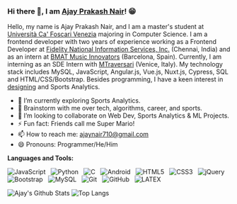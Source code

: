 ### Hi there 👋, I am [Ajay Prakash Nair](https://www.linkedin.com/in/ajayprakashnair/)! 😁
<!--
**** is a ✨ _special_ ✨ repository because its `README.md` (this file) appears on your GitHub profile.
Here are some ideas to get you started:

- 🔭 I’m currently working on ...
- 🌱 I’m currently learning ...
- 👯 I’m looking to collaborate on ...
- 🤔 I’m looking for help with ...
- 💬 Ask me about ...
- 📫 How to reach me: ...
- 😄 Pronouns: ...
- ⚡ Fun fact: ...
- 🤔 I’m looking for help with Statistics
- 👯 I’m looking to collaborate on ...
-->

Hello, my name is Ajay Prakash Nair, and I am a master's student at [Università Ca' Foscari Venezia](https://www.unive.it/) majoring in Computer Science. I am a frontend developer with two years of experience working as a Frontend Developer at [Fidelity National Information Services, Inc.](https://www.fisglobal.com/en) (Chennai, India) and as an intern at [BMAT Music Innovators](https://www.bmat.com/) (Barcelona, Spain). Currently, I am interning as an SDE Intern with [MTraversari](https://www.mtraversari.com/) (Venice, Italy). My technology stack includes MySQL, JavaScript, Angular.js, Vue.js, Nuxt.js, Cypress, SQL and HTML/CSS/Bootstrap. Besides programming, I have a keen interest in [designing](https://www.behance.net/perfecthood) and Sports Analytics.  

- 🔭 I’m currently exploring Sports Analytics.
- 💬 Brainstorm with me over tech, algorithms, career, and sports.
- 👯 I’m looking to collaborate on Web Dev, Sports Analytics & ML Projects.
- ⚡ Fun fact: Friends call me Super Mario!
- 📫 How to reach me: ajaynair710@gmail.com
- 😄 Pronouns: Programmer/He/Him

**Languages and Tools:** 

![JavaScript](https://img.shields.io/badge/-JavaScript-black?logo=javascript&style=social)&nbsp;&nbsp;
![Python](https://img.shields.io/badge/-Python-black?logo=Python&style=social)&nbsp;&nbsp;
![C](https://img.shields.io/badge/-C-black?logo=c&style=social)&nbsp;&nbsp;
![Android](https://img.shields.io/badge/-Android-black?logo=android&style=social)&nbsp;&nbsp;
![HTML5](https://img.shields.io/badge/-HTML5-black?logo=html5&style=social)&nbsp;&nbsp;
![CSS3](https://img.shields.io/badge/-CSS3-black?logo=css3&style=social)&nbsp;&nbsp;
![jQuery](https://img.shields.io/badge/-jQuery-black?logo=jquery&style=social)&nbsp;&nbsp;
![Bootstrap](https://img.shields.io/badge/-Bootstrap-black?logo=bootstrap&style=social)&nbsp;&nbsp;
![MySQL](https://img.shields.io/badge/-MySQL-black?logo=mysql&style=social)&nbsp;&nbsp;
![Git](https://img.shields.io/badge/-Git-black?logo=git&style=social)&nbsp;&nbsp;
![GitHub](https://img.shields.io/badge/-GitHub-black?logo=github&style=social)&nbsp;&nbsp;
![LATEX](https://img.shields.io/badge/-LATEX-black?logo=latex&style=social)&nbsp;&nbsp;

![Ajay's Github Stats](https://github-readme-stats.vercel.app/api?username=ajaynair710&theme=react&show_icons=true&hide_border=true&count_private=true)
![Top Langs](https://github-readme-stats.vercel.app/api/top-langs/?username=ajaynair710&theme=react&show_icons=true&hide_border=true&layout=compact)
